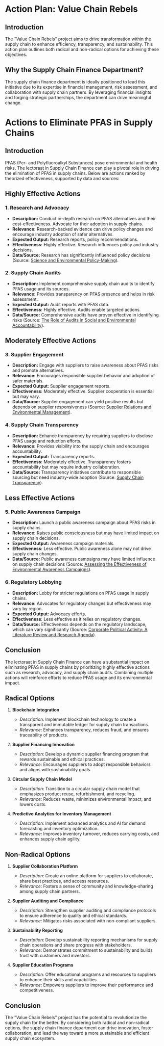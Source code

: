 # Action Plan: Value Chain Rebels

## Introduction
The "Value Chain Rebels" project aims to drive transformation within the supply chain to enhance efficiency, transparency, and sustainability. This action plan outlines both radical and non-radical options for achieving these objectives.

## Why the Supply Chain Finance Department?
The supply chain finance department is ideally positioned to lead this initiative due to its expertise in financial management, risk assessment, and collaboration with supply chain partners. By leveraging financial insights and forging strategic partnerships, the department can drive meaningful change.


# Actions to Eliminate PFAS in Supply Chains

## Introduction
PFAS (Per- and Polyfluoroalkyl Substances) pose environmental and health risks. The lectoraat in Supply Chain Finance can play a pivotal role in driving the elimination of PFAS in supply chains. Below are actions ranked by theorized effectiveness, supported by data and sources:

## Highly Effective Actions

### 1. Research and Advocacy
- **Description:** Conduct in-depth research on PFAS alternatives and their cost-effectiveness. Advocate for their adoption in supply chains.
- **Relevance:** Research-backed evidence can drive policy changes and encourage industry adoption of safer alternatives.
- **Expected Output:** Research reports, policy recommendations.
- **Effectiveness:** Highly effective. Research influences policy and industry decisions.
- **Data/Source:** Research has significantly influenced policy decisions (Source: [Science and Environmental Policy-Making](https://www.jstor.org/stable/2222558)).



### 2. Supply Chain Audits
- **Description:** Implement comprehensive supply chain audits to identify PFAS usage and its sources.
- **Relevance:** Provides transparency on PFAS presence and helps in risk assessment.
- **Expected Output:** Audit reports with PFAS data.
- **Effectiveness:** Highly effective. Audits enable targeted actions.
- **Data/Source:** Comprehensive audits have proven effective in identifying risks (Source: [The Role of Audits in Social and Environmental Accountability](https://pubsonline.informs.org/doi/abs/10.1287/corp.12.1.13)).

## Moderately Effective Actions

### 3. Supplier Engagement
- **Description:** Engage with suppliers to raise awareness about PFAS risks and promote alternatives.
- **Relevance:** Encourages responsible supplier behavior and adoption of safer materials.
- **Expected Output:** Supplier engagement reports.
- **Effectiveness:** Moderately effective. Supplier cooperation is essential but may vary.
- **Data/Source:** Supplier engagement can yield positive results but depends on supplier responsiveness (Source: [Supplier Relations and Environmental Management](https://www.tandfonline.com/doi/abs/10.1080/0020754991900006)).

### 4. Supply Chain Transparency
- **Description:** Enhance transparency by requiring suppliers to disclose PFAS usage and reduction efforts.
- **Relevance:** Provides visibility into the supply chain and encourages accountability.
- **Expected Output:** Transparency reports.
- **Effectiveness:** Moderately effective. Transparency fosters accountability but may require industry collaboration.
- **Data/Source:** Transparency initiatives contribute to responsible sourcing but need industry-wide adoption (Source: [Supply Chain Transparency](https://www.sciencedirect.com/science/article/pii/S0925527319302283)).

## Less Effective Actions

### 5. Public Awareness Campaign
- **Description:** Launch a public awareness campaign about PFAS risks in supply chains.
- **Relevance:** Raises public consciousness but may have limited impact on supply chain decisions.
- **Expected Output:** Awareness campaign materials.
- **Effectiveness:** Less effective. Public awareness alone may not drive supply chain changes.
- **Data/Source:** Public awareness campaigns may have limited influence on supply chain decisions (Source: [Assessing the Effectiveness of Environmental Awareness Campaigns](https://www.sciencedirect.com/science/article/abs/pii/S0301421504000440)).

### 6. Regulatory Lobbying
- **Description:** Lobby for stricter regulations on PFAS usage in supply chains.
- **Relevance:** Advocates for regulatory changes but effectiveness may vary by region.
- **Expected Output:** Advocacy efforts.
- **Effectiveness:** Less effective as it relies on regulatory changes.
- **Data/Source:** Effectiveness depends on the regulatory landscape, which can vary significantly (Source: [Corporate Political Activity: A Literature Review and Research Agenda](https://onlinelibrary.wiley.com/doi/abs/10.1111/j.1745-6622.2012.00375.x)).

## Conclusion
The lectoraat in Supply Chain Finance can have a substantial impact on eliminating PFAS in supply chains by prioritizing highly effective actions such as research, advocacy, and supply chain audits. Combining multiple actions will reinforce efforts to reduce PFAS usage and its environmental impact.


## Radical Options
1. **Blockchain Integration**
   - *Description:* Implement blockchain technology to create a transparent and immutable ledger for supply chain transactions.
   - *Relevance:* Enhances transparency, reduces fraud, and ensures traceability of products.

2. **Supplier Financing Innovation**
   - *Description:* Develop a dynamic supplier financing program that rewards sustainable and ethical practices.
   - *Relevance:* Encourages suppliers to adopt responsible behaviors and aligns with sustainability goals.

3. **Circular Supply Chain Model**
   - *Description:* Transition to a circular supply chain model that emphasizes product reuse, refurbishment, and recycling.
   - *Relevance:* Reduces waste, minimizes environmental impact, and lowers costs.

4. **Predictive Analytics for Inventory Management**
   - *Description:* Implement advanced analytics and AI for demand forecasting and inventory optimization.
   - *Relevance:* Improves inventory turnover, reduces carrying costs, and enhances supply chain agility.

## Non-Radical Options
1. **Supplier Collaboration Platform**
   - *Description:* Create an online platform for suppliers to collaborate, share best practices, and access resources.
   - *Relevance:* Fosters a sense of community and knowledge-sharing among supply chain partners.

2. **Supplier Auditing and Compliance**
   - *Description:* Strengthen supplier auditing and compliance protocols to ensure adherence to quality and ethical standards.
   - *Relevance:* Mitigates risks associated with non-compliant suppliers.

3. **Sustainability Reporting**
   - *Description:* Develop sustainability reporting mechanisms for supply chain operations and share progress with stakeholders.
   - *Relevance:* Demonstrates commitment to sustainability and builds trust with customers and investors.

4. **Supplier Education Programs**
   - *Description:* Offer educational programs and resources to suppliers to enhance their skills and capabilities.
   - *Relevance:* Empowers suppliers to improve their performance and competitiveness.

## Conclusion
The "Value Chain Rebels" project has the potential to revolutionize the supply chain for the better. By considering both radical and non-radical options, the supply chain finance department can drive innovation, foster collaboration, and lead the way toward a more sustainable and efficient supply chain ecosystem.

<!--stackedit_data:
eyJoaXN0b3J5IjpbLTE2OTM4MzY5NjRdfQ==
-->